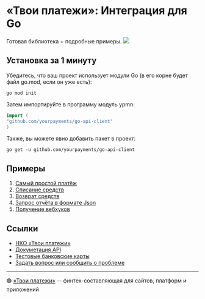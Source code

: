 # «Твои платежи»: Интеграция для Go
Готовая библиотека + подробные примеры. 
![](https://repository-images.githubusercontent.com/638835276/ff494b04-d65b-4843-8759-e85c689a7e80)


## Установка за 1 минуту
Убедитесь, что ваш проект использует модули Go (в его корне будет файл go.mod, если он уже есть):
```shell
go mod init
```
Затем импортируйте в программу модуль ypmn:
```go
import (
"github.com/yourpayments/go-api-client"
)
```
Также, вы можете явно добавить пакет в проект:
```shell
go get -u github.com/yourpayments/go-api-client
```

## Примеры
1. [Cамый простой платёж](examples/simple_get_payment_link.go)
2. [Списание средств](examples/capture.go)
3. [Возврат средств](examples/refund.go)
4. [Запрос отчёта в формате Json](examples/general_report.go)
4. [Получение вебхуков](examples/webhook.go)

## Ссылки
- [НКО «Твои платежи»](https://YPMN.ru/)
- [Докуметация API](https://ypmn.ru/ru/documentation/)
- [Тестовые банковские карты](https://ypmn.ru/ru/documentation/#tag/testing)
- [Задать вопрос или сообщить о проблеме](https://github.com/yourpayments/go-api-client/issues/new)

-------------
🟢 [«Твои платежи»](https://YPMN.ru/ "Платёжная система для сайтов, платформ и приложений") -- финтех-составляющая для сайтов, платформ и приложений
